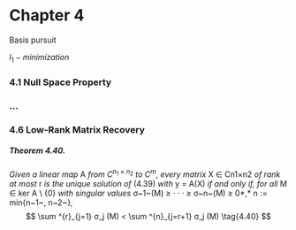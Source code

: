 # Chapter 4

Basis pursuit 

$l_1 - minimization$



### 4.1 Null Space Property

### ...

### 4.6 Low-Rank Matrix Recovery

##### Theorem 4.40.

*Given a linear map* A *from* $C^{n_1×n_2}$ *to* $C^m$*, every matrix* X ∈ Cn1×n2 *of rank at most* r *is the unique solution of* (4.39) *with* y = A(X) *if and* *only if, for all* M ∈ ker A \ {0} *with singular values* σ~1~(M) ≥ · · · ≥ σ~n~(M) ≥ 0*,* n := min{n~1~, n~2~}*,*
$$
\sum ^{r}_{j=1} σ_j (M) <
\sum ^{n}_{j=r+1} σ_j (M)
\tag{4.40}
$$

